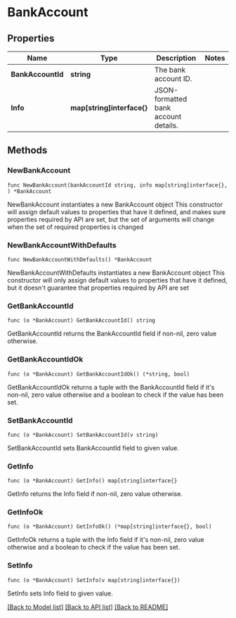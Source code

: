 # BankAccount

## Properties

Name | Type | Description | Notes
------------ | ------------- | ------------- | -------------
**BankAccountId** | **string** | The bank account ID. | 
**Info** | **map[string]interface{}** | JSON-formatted bank account details. | 

## Methods

### NewBankAccount

`func NewBankAccount(bankAccountId string, info map[string]interface{}, ) *BankAccount`

NewBankAccount instantiates a new BankAccount object
This constructor will assign default values to properties that have it defined,
and makes sure properties required by API are set, but the set of arguments
will change when the set of required properties is changed

### NewBankAccountWithDefaults

`func NewBankAccountWithDefaults() *BankAccount`

NewBankAccountWithDefaults instantiates a new BankAccount object
This constructor will only assign default values to properties that have it defined,
but it doesn't guarantee that properties required by API are set

### GetBankAccountId

`func (o *BankAccount) GetBankAccountId() string`

GetBankAccountId returns the BankAccountId field if non-nil, zero value otherwise.

### GetBankAccountIdOk

`func (o *BankAccount) GetBankAccountIdOk() (*string, bool)`

GetBankAccountIdOk returns a tuple with the BankAccountId field if it's non-nil, zero value otherwise
and a boolean to check if the value has been set.

### SetBankAccountId

`func (o *BankAccount) SetBankAccountId(v string)`

SetBankAccountId sets BankAccountId field to given value.


### GetInfo

`func (o *BankAccount) GetInfo() map[string]interface{}`

GetInfo returns the Info field if non-nil, zero value otherwise.

### GetInfoOk

`func (o *BankAccount) GetInfoOk() (*map[string]interface{}, bool)`

GetInfoOk returns a tuple with the Info field if it's non-nil, zero value otherwise
and a boolean to check if the value has been set.

### SetInfo

`func (o *BankAccount) SetInfo(v map[string]interface{})`

SetInfo sets Info field to given value.



[[Back to Model list]](../README.md#documentation-for-models) [[Back to API list]](../README.md#documentation-for-api-endpoints) [[Back to README]](../README.md)


